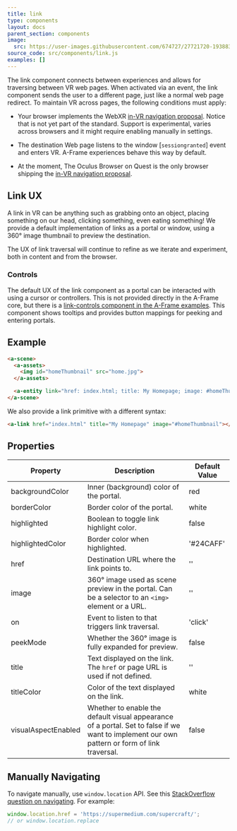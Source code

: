```yaml
---
title: link
type: components
layout: docs
parent_section: components
image:
  src: https://user-images.githubusercontent.com/674727/27721720-19388346-5d17-11e7-912b-499886be0a8d.gif
source_code: src/components/link.js
examples: []
---
```


[invrproposal]: https://github.com/immersive-web/navigation#api-proposal

The link component connects between experiences and allows for traversing between VR web pages. When activated via an event, the link component sends the user to a different page, just like a normal web page redirect. To maintain VR across pages, the following conditions must apply:

- Your browser implements the WebXR [in-VR navigation proposal][invrproposal]. Notice that is not yet part of the standard. Support is experimental, varies across browsers and it might require enabling manually in settings.

[sessiongranted]: https://github.com/immersive-web/navigation#api-proposal

- The destination Web page listens to the window [`sessiongranted`] event and enters VR. A-Frame experiences behave this way by default.

- At the moment, The Oculus Browser on Quest is the only browser shipping the [in-VR navigation proposal][invrproposal].

## Link UX

A link in VR can be anything such as grabbing onto an object, placing something
on our head, clicking something, even eating something! We provide a default
implementation of links as a portal or window, using a 360&deg; image thumbnail
to preview the destination.

The UX of link traversal will continue to refine as we iterate and experiment,
both in content and from the browser.

### Controls

[link-controls]: https://github.com/aframevr/aframe/blob/master/examples/showcase/link-traversal/js/components/link-controls.js

The default UX of the link component as a portal can be interacted with using a
cursor or controllers. This is not provided directly in the A-Frame core, but
there is a [link-controls component in the A-Frame examples][link-controls]. This component
shows tooltips and provides button mappings for peeking and entering portals.

## Example

```html
<a-scene>
  <a-assets>
    <img id="homeThumbnail" src="home.jpg">
  </a-assets>

  <a-entity link="href: index.html; title: My Homepage; image: #homeThumbnail"></a-entity>
</a-scene>
```

We also provide a link primitive with a different syntax:

```html
<a-link href="index.html" title="My Homepage" image="#homeThumbnail"></a-link>
```

## Properties

| Property            | Description                                                                                                                                  | Default Value |
|---------------------|----------------------------------------------------------------------------------------------------------------------------------------------|---------------|
| backgroundColor     | Inner (background) color of the portal.                                                                                                      | red           |
| borderColor         | Border color of the portal.                                                                                                                  | white         |
| highlighted         | Boolean to toggle link highlight color.                                                                                                      | false         |
| highlightedColor    | Border color when highlighted.                                                                                                               | '#24CAFF'     |
| href                | Destination URL where the link points to.                                                                                                    | ''            |
| image               | 360&deg; image used as scene preview in the portal. Can be a selector to an `<img>` element or a URL.                                        | ''            |
| on                  | Event to listen to that triggers link traversal.                                                                                             | 'click'        |
| peekMode            | Whether the 360&deg; image is fully expanded for preview.                                                                                    | false         |
| title               | Text displayed on the link. The `href` or page URL is used if not defined.                                                                   | ''            |
| titleColor          | Color of the text displayed on the link.                                                                                                     | white         |
| visualAspectEnabled | Whether to enable the default visual appearance of a portal. Set to false if we want to implement our own pattern or form of link traversal. | false          |

## Manually Navigating

[so]: https://stackoverflow.com/questions/503093/how-do-i-redirect-to-another-webpage

To navigate manually, use `window.location` API. See this [StackOverflow question on navigating][so]. For example:

```js
window.location.href = 'https://supermedium.com/supercraft/';
// or window.location.replace
```
